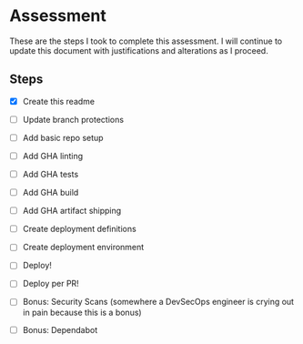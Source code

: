 # Assessment

These are the steps I took to complete this assessment. I will continue to update
this document with justifications and alterations as I proceed.

## Steps

- [X] Create this readme
- [ ] Update branch protections
- [ ] Add basic repo setup
- [ ] Add GHA linting
- [ ] Add GHA tests
- [ ] Add GHA build
- [ ] Add GHA artifact shipping
- [ ] Create deployment definitions
- [ ] Create deployment environment
- [ ] Deploy!
- [ ] Deploy per PR!

- [ ] Bonus: Security Scans (somewhere a DevSecOps engineer is crying out in pain because this is a bonus)
- [ ] Bonus: Dependabot 
